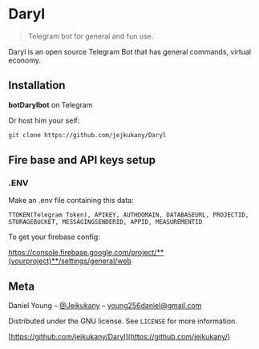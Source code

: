 # Daryl
> Telegram bot for general and fun use.

Daryl is an open source Telegram Bot that has general commands, virtual economy.


## Installation
**botDarylbot** on Telegram

Or host him your self:

```sh
git clone https://github.com/jejkukany/Daryl
```

## Fire base and API keys setup
### .ENV
Make an .env file containing this data:

```
TTOKEN(Telegram Token), APIKEY, AUTHDOMAIN, DATABASEURL, PROJECTID, STORAGEBUCKET, MESSAGINGSENDERID, APPID, MEASUREMENTID
```
To get your firebase config:

https://console.firebase.google.com/project/**(yourproject)**/settings/general/web
## Meta

Daniel Young – [@Jejkukany](https://twitter.com/jejkukany) – young256daniel@gmail.com

Distributed under the GNU license. See ``LICENSE`` for more information.

[https://github.com/jejkukany/Daryl](https://github.com/jejkukany/)


